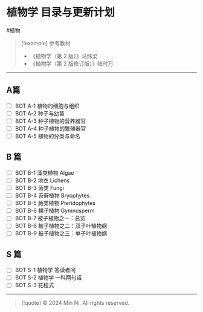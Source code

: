 # 植物学 目录与更新计划
#植物

> [!example] 参考教材
> - 《植物学（第 2 版）》马炜梁
> - 《植物学（第 2 版修订版）》陆时万


---
## A篇
- [ ] BOT A-1 植物的细胞与组织
- [ ] BOT A-2 种子与幼苗
- [ ] BOT A-3 种子植物的营养器官
- [ ] BOT A-4 种子植物的繁殖器官
- [ ] BOT A-5 植物的分类与命名
## B 篇
- [ ] BOT B-1 藻类植物 Algae
- [ ] BOT B-2 地衣 Lichens
- [ ] BOT B-3 菌类 Fungi
- [ ] BOT B-4 苔藓植物 Bryophytes
- [ ] BOT B-5 蕨类植物 Pteridophytes
- [ ] BOT B-6 裸子植物 Gymnosperm
- [ ] BOT B-7 被子植物之一：总览
- [ ] BOT B-8 被子植物之二：双子叶植物纲
- [ ] BOT B-9 被子植物之三：单子叶植物纲
## S 篇
- [ ] BOT S-1 植物学 答读者问
- [ ] BOT S-2 植物学 一科两句话
- [ ] BOT S-3 花程式

---
> [!quote] © 2024 Min Ni. All rights reserved.

